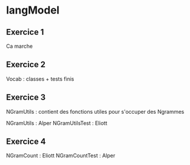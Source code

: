 # langModel
## Exercice 1
Ca marche
## Exercice 2
Vocab : classes + tests finis
## Exercice 3
NGramUtils : contient des fonctions utiles pour s'occuper des Ngrammes

NGramUtils : Alper
NGramUtilsTest : Eliott

## Exercice 4
NGramCount : Eliott
NGramCountTest : Alper